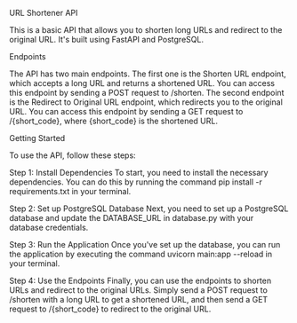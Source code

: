 URL Shortener API

This is a basic API that allows you to shorten long URLs and redirect to the original URL. It's built using FastAPI and PostgreSQL.

Endpoints

The API has two main endpoints. The first one is the Shorten URL endpoint, which accepts a long URL and returns a shortened URL. You can access this endpoint by sending a POST request to /shorten. The second endpoint is the Redirect to Original URL endpoint, which redirects you to the original URL. You can access this endpoint by sending a GET request to /{short_code}, where {short_code} is the shortened URL.

Getting Started

To use the API, follow these steps:

Step 1: Install Dependencies To start, you need to install the necessary dependencies. You can do this by running the command pip install -r requirements.txt in your terminal.

Step 2: Set up PostgreSQL Database Next, you need to set up a PostgreSQL database and update the DATABASE_URL in database.py with your database credentials.

Step 3: Run the Application Once you've set up the database, you can run the application by executing the command uvicorn main:app --reload in your terminal.

Step 4: Use the Endpoints Finally, you can use the endpoints to shorten URLs and redirect to the original URLs. Simply send a POST request to /shorten with a long URL to get a shortened URL, and then send a GET request to /{short_code} to redirect to the original URL.